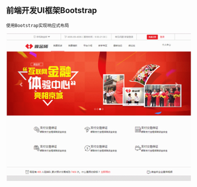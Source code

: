﻿## 前端开发UI框架Bootstrap
	
	使用Bootstrap实现响应式布局
	
![示例图](https://github.com/zhengkai7651/zheng.github.id/blob/master/bootstrap.gif)


 



